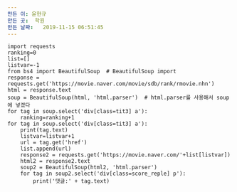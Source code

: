 ```yaml
---
만든 이: 윤현규
만든 곳:  학원
만든 날짜:   2019-11-15 06:51:45
---
```

<pre><code>import requests
ranking=0
list=[]
listvar=-1
from bs4 import BeautifulSoup  # BeautifulSoup import
response = requests.get('https://movie.naver.com/movie/sdb/rank/rmovie.nhn')
html = response.text
soup = BeautifulSoup(html, 'html.parser')  # html.parser를 사용해서 soup에 넣겠다
for tag in soup.select('div[class=tit3] a'):
    ranking=ranking+1
for tag in soup.select('div[class=tit3] a'):
    print(tag.text)
    listvar=listvar+1
    url = tag.get('href')
    list.append(url)
    response2 = requests.get('https://movie.naver.com/'+list[listvar])
    html2 = response2.text
    soup2 = BeautifulSoup(html2, 'html.parser')
    for tag in soup2.select('div[class=score_reple] p'):
        print('댓글:' + tag.text)<pre></code>
